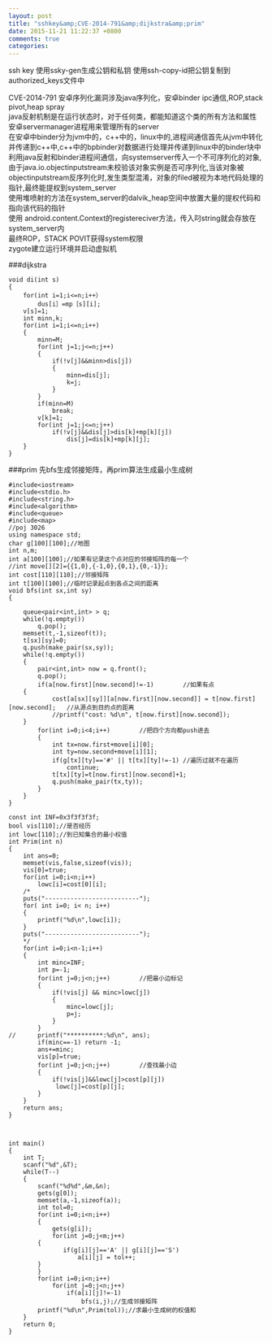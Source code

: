 ```yaml
---
layout: post
title: "sshkey&amp;CVE-2014-791&amp;dijkstra&amp;prim"
date: 2015-11-21 11:22:37 +0800
comments: true
categories: 
---
```


ssh key
使用ssky-gen生成公钥和私钥
使用ssh-copy-id把公钥复制到 authorized_keys文件中

CVE-2014-791
安卓序列化漏洞涉及java序列化，安卓binder ipc通信,ROP,stack pivot,heap spray  
java反射机制是在运行状态时，对于任何类，都能知道这个类的所有方法和属性  
安卓servermanager进程用来管理所有的server  
在安卓中binder分为jvm中的，c++中的，linux中的,进程间通信首先从jvm中转化并传递到c++中,c++中的bpbinder对数据进行处理并传递到linux中的binder块中  
利用java反射和binder进程间通信，向systemserver传入一个不可序列化的对象,由于java.io.objectinputstream未校验该对象实例是否可序列化,当该对象被objectinputstream反序列化时,发生类型混淆，对象的filed被视为本地代码处理的指针,最终能提权到system_server  
使用堆喷射的方法在system_server的dalvik_heap空间中放置大量的提权代码和指向该代码的指针  
使用 android.content.Context的registereciver方法，传入叼string就会存放在system_server内  
最终ROP，STACK POVIT获得system权限  
zygote建立运行环境并启动虚拟机  

###dijkstra

    void di(int s)
    {
        for(int i=1;i<=n;i++）
            dus[i］=mp［s][i];
        v[s]=1;
        int minn,k;
        for(int i=1;i<=n;i++)
        {
            minn=M;
            for(int j=1;j<=n;j++)
            {
                if(!v[j]&&minn>dis[j])
                {
                    minn=dis[j];
                    k=j;
                }
            }
            if(minn=M)
                break;
            v[k]=1;
            for(int j=1;j<=n;j++)
                if(!v[j]&&dis[j]>dis[k]+mp[k][j])
                    dis[j]=dis[k]+mp[k][j];
        }
    }

###prim
先bfs生成邻接矩阵，再prim算法生成最小生成树


    #include<iostream>
    #include<stdio.h>
    #include<string.h>
    #include<algorithm>
    #include<queue>
    #include<map>
    //poj 3026
    using namespace std;
    char g[100][100];//地图
    int n,m;
    int a[100][100];//如果有记录这个点对应的邻接矩阵的每一个
    //int move[][2]={{1,0},{-1,0},{0,1},{0,-1}};
    int cost[110][110];//邻接矩阵
    int t[100][100];//临时记录起点到各点之间的距离
    void bfs(int sx,int sy)
    {
    
        queue<pair<int,int> > q;
        while(!q.empty())
            q.pop();
        memset(t,-1,sizeof(t));
        t[sx][sy]=0;
        q.push(make_pair(sx,sy));
        while(!q.empty())
        {
            pair<int,int> now = q.front();
            q.pop();
            if(a[now.first][now.second]!=-1)		//如果有点
    	{
    	        cost[a[sx][sy]][a[now.first][now.second]] = t[now.first][now.second];	//从源点到目的点的距离
    	        //printf("cost: %d\n", t[now.first][now.second]);
    	}
            for(int i=0;i<4;i++)		//把四个方向都push进去
            {
                int tx=now.first+move[i][0];
                int ty=now.second+move[i][1];
                if(g[tx][ty]=='#' || t[tx][ty]!=-1)	//遍历过就不在遍历
                    continue;
                t[tx][ty]=t[now.first][now.second]+1;
                q.push(make_pair(tx,ty));
            }
        }
    }
    
    const int INF=0x3f3f3f3f;
    bool vis[110];//是否经历
    int lowc[110];//到已知集合的最小权值
    int Prim(int n)
    {
    	int ans=0;
    	memset(vis,false,sizeof(vis));
    	vis[0]=true;
    	for(int i=0;i<n;i++)
    		lowc[i]=cost[0][i];
    	/*
    	puts("--------------------------");
    	for( int i=0; i< n; i++)
    	{
    		printf("%d\n",lowc[i]);
    	}
    	puts("--------------------------");
    	*/
    	for(int i=0;i<n-1;i++)
    	{
    		int minc=INF;
    		int p=-1;
    		for(int j=0;j<n;j++)		//把最小边标记
    		{
    			if(!vis[j] && minc>lowc[j])
    			{
    				minc=lowc[j];
    				p=j;
    			}
    		}
    //		printf("**********:%d\n", ans);
    		if(minc==-1) return -1;
    		ans+=minc;
    		vis[p]=true;
    		for(int j=0;j<n;j++)		//查找最小边
    		{
    			if(!vis[j]&&lowc[j]>cost[p][j])
    			 lowc[j]=cost[p][j];
    		}
    	}
    	return ans;
    } 
    
    
    
    int main()
    {
        int T;
        scanf("%d",&T);
        while(T--)
        {
            scanf("%d%d",&m,&n);
            gets(g[0]);
            memset(a,-1,sizeof(a));
            int tol=0;
            for(int i=0;i<n;i++)
            {
                gets(g[i]);
                for(int j=0;j<m;j++)
    	    {
                   if(g[i][j]=='A' || g[i][j]=='S')
                       a[i][j] = tol++;
    	    }
            }
            for(int i=0;i<n;i++)
                for(int j=0;j<n;j++)
                    if(a[i][j]!=-1)
                        bfs(i,j);//生成邻接矩阵
            printf("%d\n",Prim(tol));//求最小生成树的权值和
        }
        return 0;
    }
